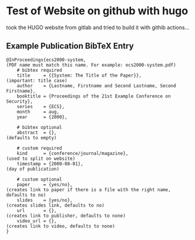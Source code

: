 # Test of Website on github with hugo 

took the HUGO website from gitlab and tried to build it with githib actions...

## Example Publication BibTeX Entry

    @InProceedings{ecs2000-system,                                              (PDF name must match this name. For example: ecs2000-system.pdf)
        # bibtex required
        title     = {{System: The Title of the Paper}},                         (important: title case)
        author    = {Lastname, Firstname and Second Lastname, Second Firstname},
        booktitle = {Proceedings of the 21st Example Conference on Security},
        series    = {ECS},
        month     = aug,
        year      = {2000},

        # bibtex optional
        abstract  = {},                                                         (defaults to empty)

        # custom required
        kind      = {conference/journal/magazine},                              (used to split on website)
        timestamp = {2000-08-01},                                               (day of publication)

        # custom optional
        paper     = {yes/no},                                                   (creates link to paper if there is a file with the right name, defaults to no)
        slides    = {yes/no},                                                   (creates slides link, defaults to no)
        url       = {},                                                         (creates link to publisher, defaults to none)
        video_url = {},                                                         (creates link to video, defaults to none)
    }
